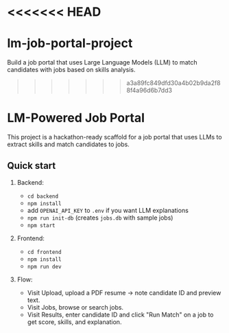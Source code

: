<<<<<<< HEAD
=======
# lm-job-portal-project
Build a job portal that uses Large Language Models (LLM) to match candidates with jobs based on skills analysis.

>>>>>>> a3a89fc849dfd30a4b02b9da2f88f4a96d6b7dd3
# LM-Powered Job Portal

This project is a hackathon-ready scaffold for a job portal that uses LLMs to extract skills and match candidates to jobs.

## Quick start

1. Backend:
   - `cd backend`
   - `npm install`
   - add `OPENAI_API_KEY` to `.env` if you want LLM explanations
   - `npm run init-db` (creates `jobs.db` with sample jobs)
   - `npm start`

2. Frontend:
   - `cd frontend`
   - `npm install`
   - `npm run dev`

3. Flow:
   - Visit Upload, upload a PDF resume → note candidate ID and preview text.
   - Visit Jobs, browse or search jobs.
   - Visit Results, enter candidate ID and click "Run Match" on a job to get score, skills, and explanation.
